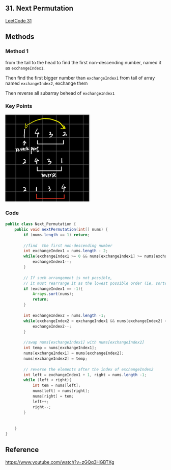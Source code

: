 ## 31. Next Permutation

[LeetCode 31](https://leetcode.com/problems/next-permutation/)


## Methods

### Method 1
from the tail to the head to find the first non-descending number, named it as `exchangeIndex1`.

Then find the first bigger number than `exchangeIndex1` from tail of array named `exchangeIndex2`, exchange them

Then reverse all subarray behead of `exchangeIndex1`

### Key Points
![](../../Image/next_permutaion1.png)

### Code
```java
public class Next_Permutation {
    public void nextPermutation(int[] nums) {
        if (nums.length == 1) return;

        //find  the first non-descending number
        int exchangeIndex1 = nums.length - 2;
        while(exchangeIndex1 >= 0 && nums[exchangeIndex1] >= nums[exchangeIndex1+1]){
            exchangeIndex1--;
        }

        // If such arrangement is not possible, 
        // it must rearrange it as the lowest possible order (ie, sorted in ascending order).
        if (exchangeIndex1 == -1){
            Arrays.sort(nums);
            return;
        }

        int exchangeIndex2 = nums.length -1;
        while(exchangeIndex2 > exchangeIndex1 && nums[exchangeIndex2] <= nums[exchangeIndex1]){
            exchangeIndex2--;
        }

        //swap nums[exchangeIndex1] with nums[exchangeIndex2]
        int temp = nums[exchangeIndex1];
        nums[exchangeIndex1] = nums[exchangeIndex2];
        nums[exchangeIndex2] = temp;

        // reverse the elements after the index of exchangeIndex2
        int left = exchangeIndex1 + 1, right = nums.length -1;
        while (left < right){
            int tem = nums[left];
            nums[left] = nums[right];
            nums[right] = tem;
            left++;
            right--;
        }


    }
}


```


## Reference
https://www.youtube.com/watch?v=zGQq3HGBTXg

